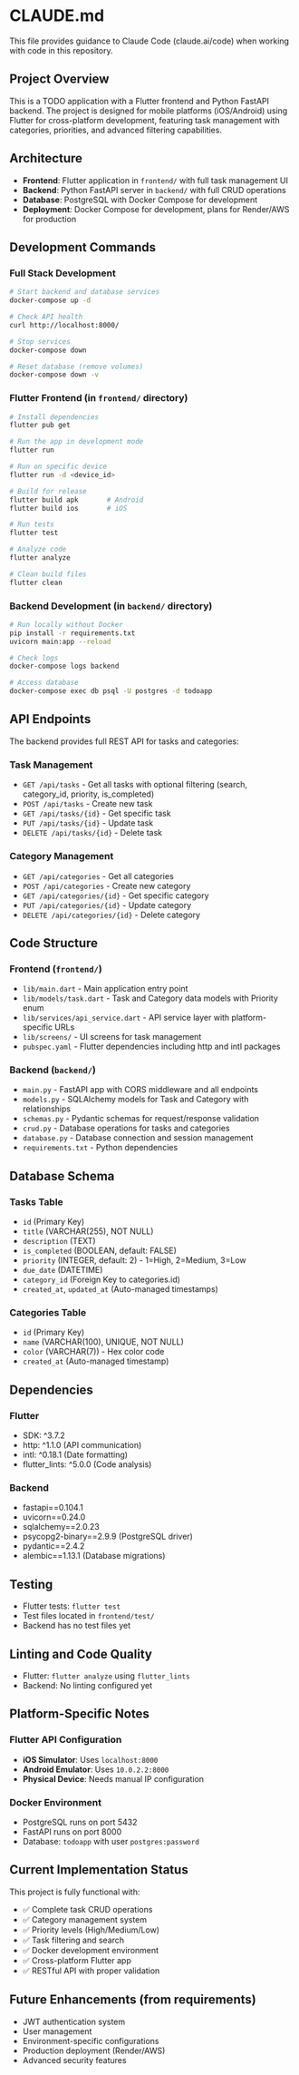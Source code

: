 # CLAUDE.md

This file provides guidance to Claude Code (claude.ai/code) when working with code in this repository.

## Project Overview

This is a TODO application with a Flutter frontend and Python FastAPI backend. The project is designed for mobile platforms (iOS/Android) using Flutter for cross-platform development, featuring task management with categories, priorities, and advanced filtering capabilities.

## Architecture

- **Frontend**: Flutter application in `frontend/` with full task management UI
- **Backend**: Python FastAPI server in `backend/` with full CRUD operations
- **Database**: PostgreSQL with Docker Compose for development
- **Deployment**: Docker Compose for development, plans for Render/AWS for production

## Development Commands

### Full Stack Development

```bash
# Start backend and database services
docker-compose up -d

# Check API health
curl http://localhost:8000/

# Stop services
docker-compose down

# Reset database (remove volumes)
docker-compose down -v
```

### Flutter Frontend (in `frontend/` directory)

```bash
# Install dependencies
flutter pub get

# Run the app in development mode
flutter run

# Run on specific device
flutter run -d <device_id>

# Build for release
flutter build apk       # Android
flutter build ios       # iOS

# Run tests
flutter test

# Analyze code
flutter analyze

# Clean build files
flutter clean
```

### Backend Development (in `backend/` directory)

```bash
# Run locally without Docker
pip install -r requirements.txt
uvicorn main:app --reload

# Check logs
docker-compose logs backend

# Access database
docker-compose exec db psql -U postgres -d todoapp
```

## API Endpoints

The backend provides full REST API for tasks and categories:

### Task Management
- `GET /api/tasks` - Get all tasks with optional filtering (search, category_id, priority, is_completed)
- `POST /api/tasks` - Create new task
- `GET /api/tasks/{id}` - Get specific task
- `PUT /api/tasks/{id}` - Update task
- `DELETE /api/tasks/{id}` - Delete task

### Category Management
- `GET /api/categories` - Get all categories
- `POST /api/categories` - Create new category
- `GET /api/categories/{id}` - Get specific category
- `PUT /api/categories/{id}` - Update category
- `DELETE /api/categories/{id}` - Delete category

## Code Structure

### Frontend (`frontend/`)
- `lib/main.dart` - Main application entry point
- `lib/models/task.dart` - Task and Category data models with Priority enum
- `lib/services/api_service.dart` - API service layer with platform-specific URLs
- `lib/screens/` - UI screens for task management
- `pubspec.yaml` - Flutter dependencies including http and intl packages

### Backend (`backend/`)
- `main.py` - FastAPI app with CORS middleware and all endpoints
- `models.py` - SQLAlchemy models for Task and Category with relationships
- `schemas.py` - Pydantic schemas for request/response validation
- `crud.py` - Database operations for tasks and categories
- `database.py` - Database connection and session management
- `requirements.txt` - Python dependencies

## Database Schema

### Tasks Table
- `id` (Primary Key)
- `title` (VARCHAR(255), NOT NULL)
- `description` (TEXT)
- `is_completed` (BOOLEAN, default: FALSE)
- `priority` (INTEGER, default: 2) - 1=High, 2=Medium, 3=Low
- `due_date` (DATETIME)
- `category_id` (Foreign Key to categories.id)
- `created_at`, `updated_at` (Auto-managed timestamps)

### Categories Table
- `id` (Primary Key)
- `name` (VARCHAR(100), UNIQUE, NOT NULL)
- `color` (VARCHAR(7)) - Hex color code
- `created_at` (Auto-managed timestamp)

## Dependencies

### Flutter
- SDK: ^3.7.2
- http: ^1.1.0 (API communication)
- intl: ^0.18.1 (Date formatting)
- flutter_lints: ^5.0.0 (Code analysis)

### Backend
- fastapi==0.104.1
- uvicorn==0.24.0
- sqlalchemy==2.0.23
- psycopg2-binary==2.9.9 (PostgreSQL driver)
- pydantic==2.4.2
- alembic==1.13.1 (Database migrations)

## Testing

- Flutter tests: `flutter test`
- Test files located in `frontend/test/`
- Backend has no test files yet

## Linting and Code Quality

- Flutter: `flutter analyze` using `flutter_lints`
- Backend: No linting configured yet

## Platform-Specific Notes

### Flutter API Configuration
- **iOS Simulator**: Uses `localhost:8000`
- **Android Emulator**: Uses `10.0.2.2:8000`
- **Physical Device**: Needs manual IP configuration

### Docker Environment
- PostgreSQL runs on port 5432
- FastAPI runs on port 8000
- Database: `todoapp` with user `postgres:password`

## Current Implementation Status

This project is fully functional with:
- ✅ Complete task CRUD operations
- ✅ Category management system
- ✅ Priority levels (High/Medium/Low)
- ✅ Task filtering and search
- ✅ Docker development environment
- ✅ Cross-platform Flutter app
- ✅ RESTful API with proper validation

## Future Enhancements (from requirements)

- JWT authentication system
- User management
- Environment-specific configurations
- Production deployment (Render/AWS)
- Advanced security features
